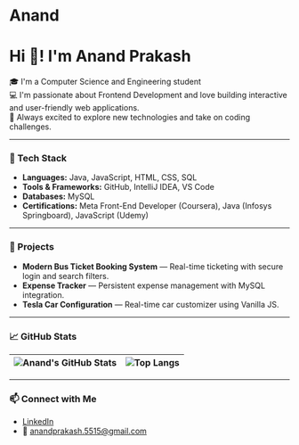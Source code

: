 # Anand

# Hi 👋! I'm Anand Prakash

🎓 I'm a Computer Science and Engineering student   
💻 I'm passionate about Frontend Development and love building interactive and user-friendly web applications.  
🚀 Always excited to explore new technologies and take on coding challenges.

---

### 🔧 Tech Stack
- **Languages:** Java, JavaScript, HTML, CSS, SQL  
- **Tools & Frameworks:** GitHub, IntelliJ IDEA, VS Code  
- **Databases:** MySQL  
- **Certifications:** Meta Front-End Developer (Coursera), Java (Infosys Springboard), JavaScript (Udemy)

---

### 📌 Projects
- **Modern Bus Ticket Booking System** — Real-time ticketing with secure login and search filters.  
- **Expense Tracker** — Persistent expense management with MySQL integration.  
- **Tesla Car Configuration** — Real-time car customizer using Vanilla JS.

---

### 📈 GitHub Stats

| ![Anand's GitHub Stats](https://github-readme-stats.vercel.app/api?username=AnandPrakash55&show_icons=true&theme=radical) | ![Top Langs](https://github-readme-stats.vercel.app/api/top-langs/?username=AnandPrakash55&layout=compact&theme=radical) |
|---|---|

---

### 📫 Connect with Me
- [LinkedIn](https://www.linkedin.com/in/anand-prakash-9441661b1/)
- 📧 anandprakash.5515@gmail.com
